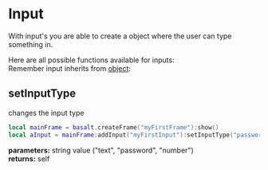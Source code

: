 # Input

With input's you are able to create a object where the user can type something in.<br>

Here are all possible functions available for inputs:<br>
Remember input inherits from [object](/Object):

## setInputType
changes the input type
````lua
local mainFrame = basalt.createFrame("myFirstFrame"):show()
local aInput = mainFrame:addInput("myFirstInput"):setInputType("password"):show()
````
**parameters:** string value ("text", "password", "number")<br>
**returns:** self<br>